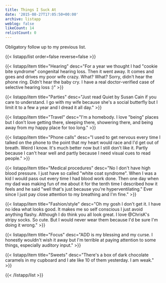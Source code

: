 ```yaml
---
title: Things I Suck At
date: '2015-08-27T17:05:50+00:00'
archive: listapp
weblog: false
likeCount: 14
relistCount: 0
---
```


Obligatory follow up to my previous list.

<!--more-->

{{< listapp/list order=false reverse=false >}}

   {{< listapp/item title="Hearing"
      desc="For a year we thought I had \"cookie bite syndrome\" congenital hearing loss. Then it went away. It comes and goes and drives my poor wife crazy. What? What? Sorry, didn't hear the phone ring. Didn't hear the baby cry. I have a real doctor-verified case of selective hearing loss :)" >}}

   {{< listapp/item title="Parties"
      desc="Just read Quiet by Susan Cain if you care to understand. I go with my wife because she's a social butterfly but I limit it to a few a year and I dread it all day." >}}

   {{< listapp/item title="Travel"
      desc="I'm a homebody. I love \"being\" places but I don't love getting there, sleeping there, showering there, and being away from my happy place for too long." >}}

   {{< listapp/item title="Phone calls"
      desc="I used to get nervous every time I talked on the phone to the point that my heart would race and I'd get out of breath. Weird I know. It's much better now but I still don't like it. Partly because I can't hear well and partly because I need visual cues to read people." >}}

   {{< listapp/item title="Medical procedures"
      desc="No I don't have high blood pressure. I just have so called \"white coat syndrome\". When I was a kid I would pass out every time I had blood work done. Then one day when my dad was making fun of me about it for the tenth time I described how it feels and he said \"well that's just because you're hyperventilating.\" Ever since I just pay close attention to my breathing and I'm fine." >}}

   {{< listapp/item title="Fashion/style"
      desc="Oh my gosh I don't get it. I have no idea what looks good. It makes me so self conscious I just avoid anything flashy. Although I do think you all look great. I love @ChrisK's stripy socks. So cute. But I would never wear them because I'd be sure I'm doing it wrong." >}}

   {{< listapp/item title="Focus"
      desc="ADD is my blessing and my curse. I honestly wouldn't wish it away but I'm terrible at paying attention to some things, especially auditory input." >}}

   {{< listapp/item title="Sweets"
      desc="There's a box of dark chocolate caramels in my cupboard and I ate like 10 of them yesterday. I am weak." >}}

{{< /listapp/list >}}
